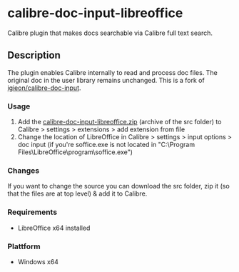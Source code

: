 # calibre-doc-input-libreoffice

Calibre plugin that makes docs searchable via Calibre full text search.

## Description

The plugin enables Calibre internally to read and process doc files. The original doc in the user library remains unchanged. This is a fork of [igieon/calibre-doc-input](https://github.com/igieon/calibre-doc-input).

### Usage

1.  Add the [calibre-doc-input-libreoffice.zip](https://github.com/kekkc/calibre-doc-input/blob/master/calibre-doc-input-libreoffice.zip) (archive of the src folder) to Calibre > settings > extensions > add extension from file
2.  Change the location of LibreOffice in Calibre > settings > input options > doc input (if you're soffice.exe is not located in "C:\Program Files\LibreOffice\program\soffice.exe")

### Changes

If you want to change the source you can download the src folder, zip it (so that the files are at top level) & add it to Calibre.

### Requirements

-   LibreOffice x64 installed

### Plattform

-   Windows x64
